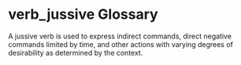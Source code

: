 # verb_jussive Glossary
A jussive verb is used to express indirect commands, direct negative commands limited by time, and other actions with varying degrees of desirability as determined by the context.